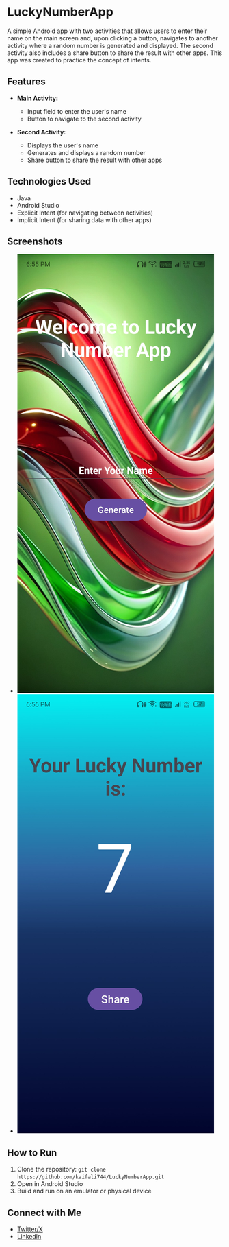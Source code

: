 # LuckyNumberApp
A simple Android app with two activities that allows users to enter their name on the main screen and, upon clicking a button, navigates to another activity where a random number is generated and displayed. The second activity also includes a share button to share the result with other apps. This app was created to practice the concept of intents.

## Features
- **Main Activity:**
  - Input field to enter the user's name
  - Button to navigate to the second activity

- **Second Activity:**
  - Displays the user's name
  - Generates and displays a random number
  - Share button to share the result with other apps

## Technologies Used
- Java
- Android Studio
- Explicit Intent (for navigating between activities)
- Implicit Intent (for sharing data with other apps)

## Screenshots
- ![Main Activity](./images/main_activity.jpg)
- ![Second Activity](./images/second_activity.jpg)

## How to Run
1. Clone the repository: `git clone https://github.com/kaifali744/LuckyNumberApp.git`
2. Open in Android Studio
3. Build and run on an emulator or physical device

## Connect with Me
- [Twitter/X](https://x.com/kaifali744)
- [LinkedIn](https://www.linkedin.com/in/mohammad-kaif-ali-3a19671a0/)
